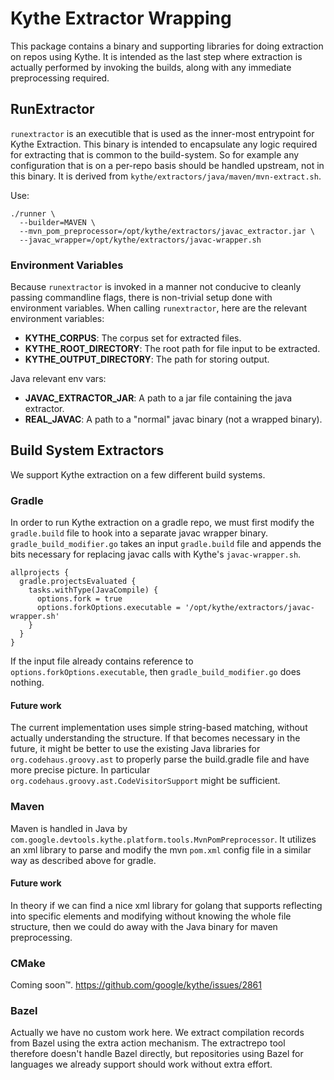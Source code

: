 # Kythe Extractor Wrapping

This package contains a binary and supporting libraries for doing extraction
on repos using Kythe.  It is intended as the last step where extraction is
actually performed by invoking the builds, along with any immediate
preprocessing required.

## RunExtractor

`runextractor` is an executible that is used as the inner-most entrypoint for
Kythe Extraction.  This binary is intended to encapsulate any logic required for
extracting that is common to the build-system.  So for example any configuration
that is on a per-repo basis should be handled upstream, not in this binary.
It is derived from `kythe/extractors/java/maven/mvn-extract.sh`.

Use:

```
./runner \
  --builder=MAVEN \
  --mvn_pom_preprocessor=/opt/kythe/extractors/javac_extractor.jar \
  --javac_wrapper=/opt/kythe/extractors/javac-wrapper.sh
```

### Environment Variables

Because `runextractor` is invoked in a manner not conducive to cleanly passing
commandline flags, there is non-trivial setup done with environment variables.
When calling `runextractor`, here are the relevant environment variables:

* **KYTHE_CORPUS**: The corpus set for extracted files.
* **KYTHE_ROOT_DIRECTORY**: The root path for file input to be extracted.
* **KYTHE_OUTPUT_DIRECTORY**: The path for storing output.

Java relevant env vars:
* **JAVAC_EXTRACTOR_JAR**: A path to a jar file containing the java extractor.
* **REAL_JAVAC**: A path to a "normal" javac binary (not a wrapped binary).


## Build System Extractors

We support Kythe extraction on a few different build systems.

### Gradle

In order to run Kythe extraction on a gradle repo, we must first modify the
`gradle.build` file to hook into a separate javac wrapper binary.
`gradle_build_modifier.go` takes an input `gradle.build` file and appends the
bits necessary for replacing javac calls with Kythe's `javac-wrapper.sh`.

```
allprojects {
  gradle.projectsEvaluated {
    tasks.withType(JavaCompile) {
      options.fork = true
      options.forkOptions.executable = '/opt/kythe/extractors/javac-wrapper.sh'
    }
  }
}
```

If the input file already contains reference to
`options.forkOptions.executable`, then `gradle_build_modifier.go` does nothing.

#### Future work

The current implementation uses simple string-based matching, without actually
understanding the structure.  If that becomes necessary in the future, it might
be better to use the existing Java libraries for `org.codehaus.groovy.ast` to
properly parse the build.gradle file and have more precise picture.  In
particular `org.codehaus.groovy.ast.CodeVisitorSupport` might be sufficient.

### Maven

Maven is handled in Java by
`com.google.devtools.kythe.platform.tools.MvnPomPreprocessor`.  It utilizes an
xml library to parse and modify the mvn `pom.xml` config file in a similar way
as described above for gradle.

#### Future work

In theory if we can find a nice xml library for golang that supports reflecting
into specific elements and modifying without knowing the whole file structure,
then we could do away with the Java binary for maven preprocessing.

### CMake

Coming soon™.  https://github.com/google/kythe/issues/2861

### Bazel

Actually we have no custom work here.  We extract compilation records from Bazel
using the extra action mechanism.  The extractrepo tool therefore doesn't handle
Bazel directly, but repositories using Bazel for languages we already support
should work without extra effort.

